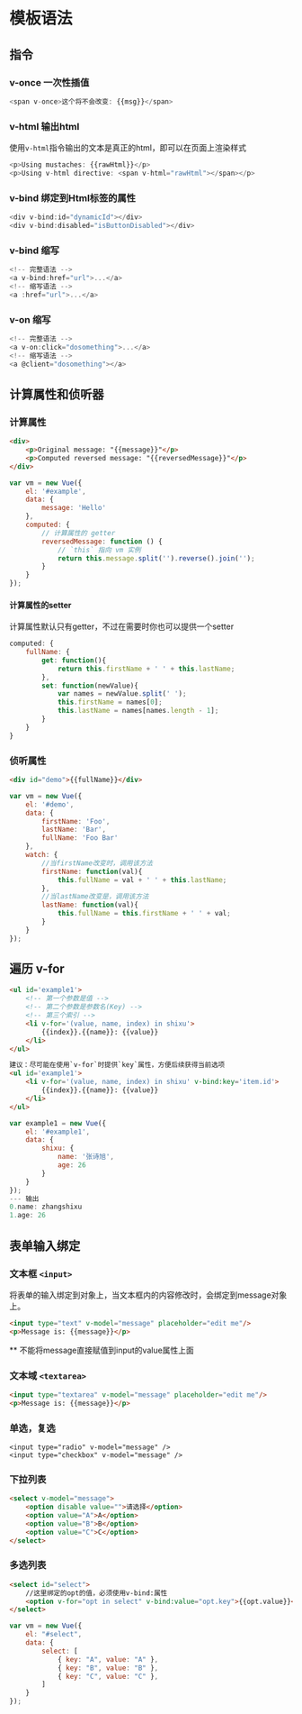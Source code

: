 # 模板语法

## 指令

### v-once 一次性插值

``` javascript
<span v-once>这个将不会改变: {{msg}}</span>
```

### v-html 输出html

使用`v-html`指令输出的文本是真正的html，即可以在页面上渲染样式

``` javascript
<p>Using mustaches: {{rawHtml}}</p>
<p>Using v-html directive: <span v-html="rawHtml"></span></p>
```

### v-bind 绑定到Html标签的属性

``` javascript
<div v-bind:id="dynamicId"></div>
<div v-bind:disabled="isButtonDisabled"></div>
```

### v-bind 缩写

``` javascript
<!-- 完整语法 -->
<a v-bind:href="url">...</a>
<!-- 缩写语法 -->
<a :href="url">...</a>
```

### v-on 缩写

``` javascript
<!-- 完整语法 -->
<a v-on:click="dosomething">...</a>
<!-- 缩写语法 -->
<a @client="dosomething"></a>
```

## 计算属性和侦听器

### 计算属性

``` html
<div>
	<p>Original message: "{{message}}"</p>
	<p>Computed reversed message: "{{reversedMessage}}"</p>
</div>
```

``` javascript
var vm = new Vue({
	el: '#example',
  	data: {
    	message: 'Hello'
  	},
  	computed: {
    	// 计算属性的 getter
    	reversedMessage: function () {
      		// `this` 指向 vm 实例
      		return this.message.split('').reverse().join('');
    	}
  	}
});
```

#### 计算属性的setter

计算属性默认只有getter，不过在需要时你也可以提供一个setter

``` javascript
computed: {
    fullName: {
        get: function(){
            return this.firstName + ' ' + this.lastName;
        },
        set: function(newValue){
            var names = newValue.split(' ');
            this.firstName = names[0];
            this.lastName = names[names.length - 1];
        }
    }
}
```

### 侦听属性

``` html
<div id="demo">{{fullName}}</div>
```

``` javascript
var vm = new Vue({
    el: '#demo',
    data: {
        firstName: 'Foo',
        lastName: 'Bar',
        fullName: 'Foo Bar'
    },
    watch: {
    	//当firstName改变时，调用该方法
        firstName: function(val){
            this.fullName = val + ' ' + this.lastName;
        },
        //当lastName改变是，调用该方法
        lastName: function(val){
            this.fullName = this.firstName + ' ' + val;
        }
    }
});
```

## 遍历  v-for

``` html
<ul id='example1'>
	<!-- 第一个参数是值 -->
	<!-- 第二个参数是参数名(Key) -->
	<!-- 第三个索引 -->
	<li v-for='(value, name, index) in shixu'>
		{{index}}.{{name}}: {{value}}
	</li>
</ul>

建议：尽可能在使用`v-for`时提供`key`属性，方便后续获得当前选项
<ul id='example1'>
	<li v-for='(value, name, index) in shixu' v-bind:key='item.id'>
		{{index}}.{{name}}: {{value}}
	</li>
</ul>
```

``` javascript
var example1 = new Vue({
    el: '#example1',
    data: {
        shixu: {
            name: '张诗旭',
            age: 26
        }
    }
});
--- 输出
0.name: zhangshixu
1.age: 26
```

## 表单输入绑定

### 文本框 `<input>`

将表单的输入绑定到对象上，当文本框内的内容修改时，会绑定到message对象上。

``` html
<input type="text" v-model="message" placeholder="edit me"/>
<p>Message is: {{message}}</p>
```

** 不能将message直接赋值到input的value属性上面

### 文本域 `<textarea>`
``` html
<input type="textarea" v-model="message" placeholder="edit me"/>
<p>Message is: {{message}}</p>
```

### 单选，复选
```
<input type="radio" v-model="message" />
<input type="checkbox" v-model="message" />
```

### 下拉列表
``` html
<select v-model="message">
	<option disable value="">请选择</option>
	<option value="A">A</option>
	<option value="B">B</option>
	<option value="C">C</option>
</select>
```

### 多选列表
``` html
<select id="select">
	//这里绑定的opt的值，必须使用v-bind:属性
	<option v-for="opt in select" v-bind:value="opt.key">{{opt.value}}</option>
</select>

```
``` javascript
var vm = new Vue({
    el: "#select",
    data: {
        select: [
            { key: "A", value: "A" },
            { key: "B", value: "B" },
            { key: "C", value: "C" },
        ]
    }
});
```
